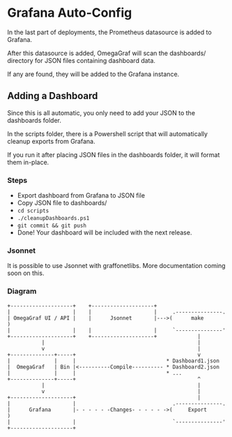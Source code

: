 # Grafana Auto-Config

In the last part of deployments, the Prometheus datasource is added to Grafana.

After this datasource is added, OmegaGraf will scan the dashboards/ directory for JSON files containing dashboard data.

If any are found, they will be added to the Grafana instance.

## Adding a Dashboard

Since this is all automatic, you only need to add your JSON to the dashboards folder.

In the scripts folder, there is a Powershell script that will automatically cleanup exports from Grafana.

If you run it after placing JSON files in the dashboards folder, it will format them in-place.

### Steps

- Export dashboard from Grafana to JSON file
- Copy JSON file to dashboards/
- `cd scripts`
- `./cleanupDashboards.ps1`
- `git commit && git push`
- Done! Your dashboard will be included with the next release.

### Jsonnet

It is possible to use Jsonnet with graffonetlibs. More documentation coming soon on this.

### Diagram

```text
+--------------------+    +--------------------+
|                    |    |                    |     .---------------.
| OmegaGraf UI / API |    |      Jsonnet       |--->(      make       )
|                    |    |                    |     `---------------'
+--------------------+    +--------------------+             |
           |                                                 |
           v                                                 |
+--------------+-----+                                       v
|              |     |                             * Dashboard1.json
|  OmegaGraf   | Bin |<----------Compile---------- * Dashboard2.json
|              |     |                             * ...
+--------------+-----+                                       ^
           |                                                 |
           v                                                 |
+--------------------+                                       |
|                    |                               .---------------.
|      Grafana       |- - - - - -Changes- - - - - ->(     Export      )
|                    |                               `---------------'
+--------------------+
```
